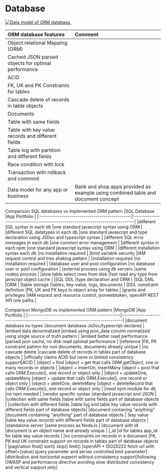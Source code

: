 # Database

[![Data model of ORM database. ](/common/documents/data_model_small.webp)](/common/documents/data_model.webp)


|ORM database features                              |Comment                                                                        |
|:--------------------------------------------------|:------------------------------------------------------------------------------|
|Object relational Mapping (ORM)		            |                                                                               |
|Cached JSON parsed objects for optimal performance	|                                                                               |
|ACID                                               |                                                                               |
|FK, UK and PK Constraints  for tables              |                                                                               |
|Cascade delete of records in table objects         |                                                                               |
|Documents                                          |                                                                               |
|Table with same fields                             |                                                                               |
|Table with key value records and different fields  |                                                                               |
|Table log with partition and different fields      |                                                                               |
|Race condition with lock                           |                                                                               |
|Transaction with rollback and commmit              |                                                                               |
|Data model for any app or business                 |Bank and shop apps provided as example using combined table and document concept|



Comparison SQL databases vs implemented ORM pattern
|SQL Database                                   |App Portfolio                                                                  |
|:----------------------------------------------|:------------------------------------------------------------------------------|
|different SQL syntax in each db		        |one standard javascript syntax using ORM                                       |
|different SQL datatypes in each db             |one standard javascript and type declaration using JSDoc and typescript syntax |
|different SQL error messages in each db        |one common error management                                                    |
|different syntax in each npm                   |one standard javascript syntax using ORM                                       |
|different installation syntax each db          |no installation required                                                       |
|bind variable security			                |IAM request control and tree shaking pattern                                   |
|installation required			                |no installation required                                                       |
|database user and pool configuration	        |no database user or pool configuration                                         |
|external process using db servers              |same nodejs process                                                            |
|slow table select rows from disk               |fast read any type from javscript object cache                                 |
|SQL DDL					                    |type declaration and ORM                                                       |
|SQL DML                                        |ORM                                                                            |
|table storage				                    |tables, key-value, logs, documents                                             |
|DDL constraint definition                      |PK, UK and FK keys in object array for tables                                  |
|grants and privileges                          |IAM request and resource control, jsonwebtoken, openAPI REST API role paths    |

Comparison MongoDB vs implemented ORM pattern
|MongoDB                                        |App Portfolio                                                                  |
|:----------------------------------------------|:------------------------------------------------------------------------------|
|document database no types		                |document database JsDoc/typescript declared                                    |
|embed data denormalized			            |embed using json_data column normalized using single source of truth pattern   |
|embed better read performance                  |parsed json cache, no disk read optimal performance                            |
|reference                                      |FK, PK constraint pattern for non documents, documents already unique          |
|no cascade delete			                    |cascade delete of records in tables part of database objects                   |
|officially claims ACID but none or limited consistency support|ACID                                                            |
|object + find                                  |object + get that calls ORM.getObject, one or many records or objects          |
|object + insertOn, insertMany                  |object + post that calls ORM.Execute(), one record or object only              |
|object + updateOne, updateMany                 |object + update that calls ORM.Execute(), one record or object only            |
|object + deletOne, deleteMany                  |object + deleteRecord that calls ORM.Execute(), one record or object only      |
|need npm module for db			                |no npm needed                                                                  |
|vendor specific syntax			                |standard javascript and JSON                                                   |
|collection with same fields		            |table with same fields part of database objects                                |
|collection with different fields	            |table log and table key value records with different fields part of database objects|
|document contaning "anything"		            |document containing "anything" part of database objects                        |
|key value				                        |table key value records with different fields part of database objects         |
|standalone server			                    |same process as NodeJs                                                         |
|document with id			                    |document is an object name and already unique                                  |
|_id					                        |id for tables app_id for table key value records                               |
|no constraints on records in a document        |FK, PK and UK constraint support on records in tables part of database objects |
|pagination find() sort() skip() limit()        |openAPI + ISO20222 fetch url with offset=[value] query parameter and server controlled limit parameter|
|distribution and horizontal support without consistency support|following OWASP and performance directive avoiding slow distributed consistency and vertical support only|
